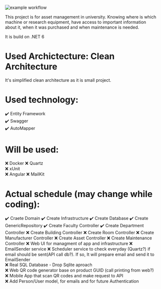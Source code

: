 ![example workflow](https://github.com/szymongamza/InventoryUniversity/actions/workflows/dotnet.yml/badge.svg)

This project is for asset management in university. Knowing where is which machine or research equipment, have access to important information about it, when it was purchased and when maintenance is needed.

It is build on .NET 6
# Used Archictecture: Clean Architecture
It's simplified clean architecture as it is small project.

# Used technology:
:heavy_check_mark: Entity Framework  
:heavy_check_mark: Swagger  
:heavy_check_mark: AutoMapper

# Will be used:
:x: Docker
:x: Quartz  
:x: xUnit  
:x: Angular
:x: MailKit

# Actual schedule (may change while coding):
:heavy_check_mark: Craete Domain
:heavy_check_mark: Create Infrastructure
:heavy_check_mark: Create Database
:heavy_check_mark: Create GenericRepository
:heavy_check_mark: Create Faculty Controller
:heavy_check_mark: Create Department Controller 
:x: Create Building Controller 
:x: Create Room Controller 
:x: Create Manufacturer Controller 
:x: Create Asset Controller 
:x: Create Maintenance Controller 
:x: Web UI for managment of app and infrastructure 
:x: EmailSender service
:x: Scheduler service to check everyday (Quartz?) if email should be sent(API call db?). If so, It will prepare email and send it to EmailSender  
:x: Real SQL Database - Drop Sqlite aproach  
:x: Web QR code generator base on product GUID (call printing from web?)  
:x: Mobile App that scan QR codes and make request to API  
:x: Add Person/User model, for emails and for future Authentication  
